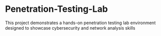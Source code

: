 # Penetration-Testing-Lab
This project demonstrates a hands-on penetration testing lab environment designed to showcase cybersecurity and network analysis skills
